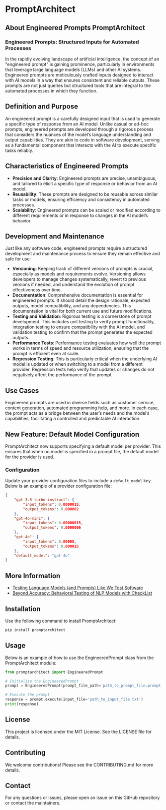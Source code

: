 # PromptArchitect

## About Engineered Prompts PromptArchitect

### Engineered Prompts: Structured Inputs for Automated Processes

In the rapidly evolving landscape of artificial intelligence, the concept of an "engineered prompt" is gaining prominence, particularly in environments that leverage large language models (LLMs) and other AI systems. Engineered prompts are meticulously crafted inputs designed to interact with AI models in a way that ensures consistent and reliable outputs. These prompts are not just queries but structured tools that are integral to the automated processes in which they function.

## Definition and Purpose

An engineered prompt is a carefully designed input that is used to generate a specific type of response from an AI model. Unlike casual or ad-hoc prompts, engineered prompts are developed through a rigorous process that considers the nuances of the model’s language understanding and output capabilities. They are akin to code in software development, serving as a fundamental component that interacts with the AI to execute specific tasks reliably.

## Characteristics of Engineered Prompts

- **Precision and Clarity**: Engineered prompts are precise, unambiguous, and tailored to elicit a specific type of response or behavior from an AI model.
- **Reusability**: These prompts are designed to be reusable across similar tasks or models, ensuring efficiency and consistency in automated processes.
- **Scalability**: Engineered prompts can be scaled or modified according to different requirements or in response to changes in the AI model’s behavior.

## Development and Maintenance

Just like any software code, engineered prompts require a structured development and maintenance process to ensure they remain effective and safe for use:

- **Versioning**: Keeping track of different versions of prompts is crucial, especially as models and requirements evolve. Versioning allows developers to manage changes systematically, revert to previous versions if needed, and understand the evolution of prompt effectiveness over time.
- **Documentation**: Comprehensive documentation is essential for engineered prompts. It should detail the design rationale, expected outputs, model compatibility, and any dependencies. This documentation is vital for both current use and future modifications.
- **Testing and Validation**: Rigorous testing is a cornerstone of prompt development. This includes unit testing to verify prompt functionality, integration testing to ensure compatibility with the AI model, and validation testing to confirm that the prompt generates the expected outputs.
- **Performance Tests**: Performance testing evaluates how well the prompt works in terms of speed and resource utilization, ensuring that the prompt is efficient even at scale.
- **Regression Testing**: This is particularly critical when the underlying AI model is updated or when switching to a model from a different provider. Regression tests help verify that updates or changes do not negatively affect the performance of the prompt.

## Use Cases

Engineered prompts are used in diverse fields such as customer service, content generation, automated programming help, and more. In each case, the prompt acts as a bridge between the user’s needs and the model’s capabilities, facilitating a controlled and predictable AI interaction.

## New Feature: Default Model Configuration

PromptArchitect now supports specifying a default model per provider. This ensures that when no model is specified in a prompt file, the default model for the provider is used.

### Configuration

Update your provider configuration files to include a `default_model` key. Below is an example of a provider configuration file:

```json
{
    "gpt-3.5-turbo-instruct": {
        "input_tokens": 0.0000015,
        "output_tokens": 0.000002
    },
    "gpt-4o-mini": {
        "input_tokens": 0.00000015,
        "output_tokens": 0.0000006
    },
    "gpt-4o": {
        "input_tokens": 0.00005,
        "output_tokens": 0.000015
    },
    "default_model": "gpt-4o"
}
```

## More Information

- [Testing Language Models (and Prompts) Like We Test Software](https://towardsdatascience.com/testing-large-language-models-like-we-test-software-92745d28a359)
- [Beyond Accuracy: Behavioral Testing of NLP Models with CheckList](https://homes.cs.washington.edu/~marcotcr/acl20_checklist.pdf)

## Installation

Use the following command to install PromptArchitect:

```bash
pip install promptarchitect
```

## Usage

Below is an example of how to use the EngineeredPrompt class from the PromptArchitect module:

```python
from promptarchitect import EngineeredPrompt

# Initialize the EngineeredPrompt
prompt = EngineeredPrompt(prompt_file_path='path_to_prompt_file.prompt', output_path='output_directory')

# Execute the prompt
response = prompt.execute(input_file='path_to_input_file.txt')
print(response)
```

## License

This project is licensed under the MIT License. See the LICENSE file for details.

## Contributing

We welcome contributions! Please see the CONTRIBUTING.md for more details.

## Contact

For any questions or issues, please open an issue on this GitHub repository or contact the maintainers.

